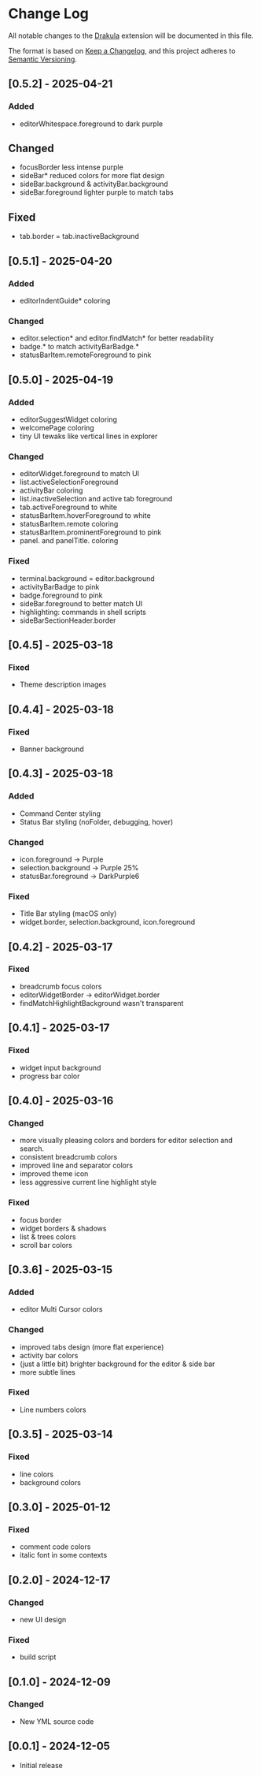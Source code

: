 # Change Log

All notable changes to the [Drakula](https://drakula.barabasz.in) extension will be documented in this file.

The format is based on [Keep a Changelog](https://keepachangelog.com/en/1.1.0/),
and this project adheres to [Semantic Versioning](https://semver.org/spec/v2.0.0.html).

## [0.5.2] - 2025-04-21

### Added

- editorWhitespace.foreground to dark purple

## Changed

- focusBorder less intense purple
- sideBar* reduced colors for more flat design
- sideBar.background & activityBar.background
- sideBar.foreground lighter purple to match tabs

## Fixed

- tab.border = tab.inactiveBackground

## [0.5.1] - 2025-04-20

### Added

- editorIndentGuide* coloring

### Changed

- editor.selection* and editor.findMatch* for better readability
- badge.* to match activityBarBadge.*
- statusBarItem.remoteForeground to pink

## [0.5.0] - 2025-04-19

### Added

- editorSuggestWidget coloring
- welcomePage coloring
- tiny UI tewaks like vertical lines in explorer

### Changed

- editorWidget.foreground to match UI
- list.activeSelectionForeground
- activityBar coloring
- list.inactiveSelection and active tab foreground
- tab.activeForeground to white
- statusBarItem.hoverForeground to white
- statusBarItem.remote coloring
- statusBarItem.prominentForeground to pink
- panel. and panelTitle. coloring

### Fixed

- terminal.background = editor.background
- activityBarBadge to pink
- badge.foreground to pink
- sideBar.foreground to better match UI
- highlighting: commands in shell scripts
- sideBarSectionHeader.border

## [0.4.5] - 2025-03-18

### Fixed

- Theme description images

## [0.4.4] - 2025-03-18

### Fixed

- Banner background

## [0.4.3] - 2025-03-18

### Added

- Command Center styling
- Status Bar styling (noFolder, debugging, hover)

### Changed

- icon.foreground -> Purple
- selection.background -> Purple 25%
- statusBar.foreground -> DarkPurple6

### Fixed

- Title Bar styling (macOS only)
- widget.border, selection.background, icon.foreground

## [0.4.2] - 2025-03-17

### Fixed

- breadcrumb focus colors
- editorWidgetBorder -> editorWidget.border
- findMatchHighlightBackground wasn't transparent

## [0.4.1] - 2025-03-17

### Fixed

- widget input background
- progress bar color

## [0.4.0] - 2025-03-16

### Changed

- more visually pleasing colors and borders for editor selection and search.
- consistent breadcrumb colors
- improved line and separator colors
- improved theme icon
- less aggressive current line highlight style

### Fixed

- focus border
- widget borders & shadows
- list & trees colors
- scroll bar colors

## [0.3.6] - 2025-03-15

### Added 

- editor Multi Cursor colors

### Changed

- improved tabs design (more flat experience)
- activity bar colors
- (just a little bit) brighter background for the editor & side bar
- more subtle lines

### Fixed

- Line numbers colors

## [0.3.5] - 2025-03-14

### Fixed

- line colors
- background colors

## [0.3.0] - 2025-01-12

### Fixed

- comment code colors
- italic font in some contexts

## [0.2.0] - 2024-12-17

### Changed

- new UI design

### Fixed

- build script

## [0.1.0] - 2024-12-09

### Changed

- New YML source code

## [0.0.1] - 2024-12-05

- Initial release

